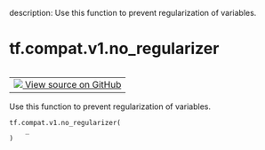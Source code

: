 description: Use this function to prevent regularization of variables.

<div itemscope itemtype="http://developers.google.com/ReferenceObject">
<meta itemprop="name" content="tf.compat.v1.no_regularizer" />
<meta itemprop="path" content="Stable" />
</div>

# tf.compat.v1.no_regularizer

<!-- Insert buttons and diff -->

<table class="tfo-notebook-buttons tfo-api nocontent" align="left">
<td>
  <a target="_blank" href="https://github.com/tensorflow/tensorflow/blob/r2.2/tensorflow/python/ops/variable_scope.py#L1076-L1079">
    <img src="https://www.tensorflow.org/images/GitHub-Mark-32px.png" />
    View source on GitHub
  </a>
</td>
</table>



Use this function to prevent regularization of variables.

<pre class="devsite-click-to-copy prettyprint lang-py tfo-signature-link">
<code>tf.compat.v1.no_regularizer(
    _
)
</code></pre>



<!-- Placeholder for "Used in" -->
